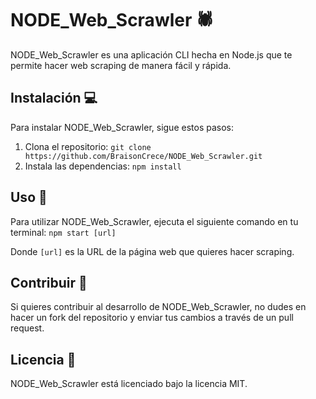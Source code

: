 # NODE_Web_Scrawler 🕷️

NODE_Web_Scrawler es una aplicación CLI hecha en Node.js que te permite hacer web scraping de manera fácil y rápida.

## Instalación 💻

Para instalar NODE_Web_Scrawler, sigue estos pasos:

1. Clona el repositorio: `git clone https://github.com/BraisonCrece/NODE_Web_Scrawler.git`
2. Instala las dependencias: `npm install`

## Uso 🚀

Para utilizar NODE_Web_Scrawler, ejecuta el siguiente comando en tu terminal:
`npm start [url]`

Donde `[url]` es la URL de la página web que quieres hacer scraping.

## Contribuir 🤝

Si quieres contribuir al desarrollo de NODE_Web_Scrawler, no dudes en hacer un fork del repositorio y enviar tus cambios a través de un pull request.

## Licencia 📄

NODE_Web_Scrawler está licenciado bajo la licencia MIT.

